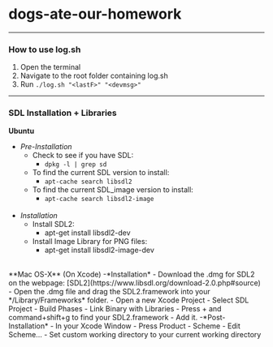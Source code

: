 # dogs-ate-our-homework

---

### How to use log.sh

1. Open the terminal
2. Navigate to the root folder containing log.sh
3. Run `./log.sh "<lastF>" "<devmsg>"`

---

### SDL Installation + Libraries

**Ubuntu** 
 - *Pre-Installation*
   - Check to see if you have SDL:
     - `dpkg -l | grep sd` 
   - To find the current SDL version to install:
     - `apt-cache search libsdl2`
   - To find the current SDL_image version to install:
     - `apt-cache search libsdl2-image`
     <br>
 - *Installation*
   - Install SDL2:
     - apt-get install libsdl2-dev
   - Install Image Library for PNG files:
     - apt-get install libsdl2-image-dev

<br>
**Mac OS-X** (On Xcode)
  -*Installation*
    - Download the .dmg for SDL2 on the webpage: [SDL2](https://www.libsdl.org/download-2.0.php#source)
    - Open the .dmg file and drag the SDL2.framework into your */Library/Frameworks* folder.
    - Open a new Xcode Project
      - Select SDL Project
      - Build Phases
      - Link Binary with Libraries
      - Press + and command+shift+g to find your SDL2.framework
      - Add it.
  -*Post-Installation*
    - In your Xcode Window
      - Press Product
      	- Scheme
	  - Edit Scheme...
	    - Set custom working directory to your current working directory
    


    
